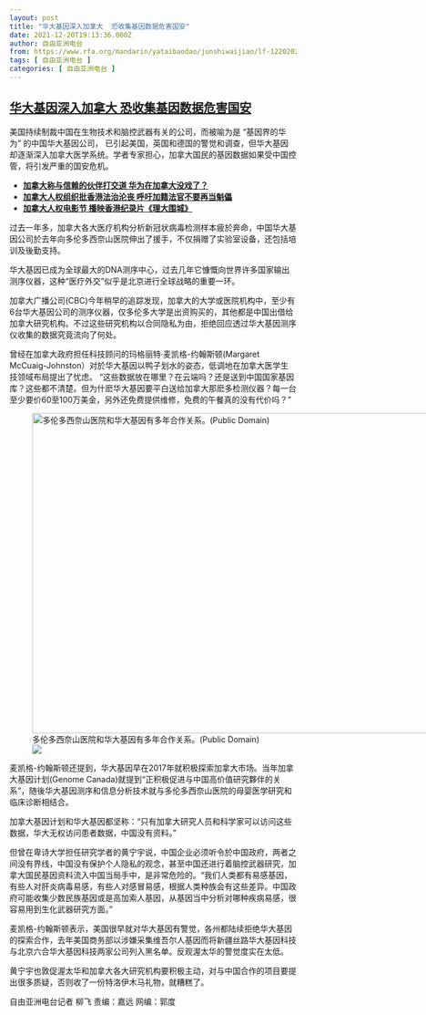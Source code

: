 ```yaml
---
layout: post
title: "华大基因深入加拿大  恐收集基因数据危害国安"
date: 2021-12-20T19:13:36.000Z
author: 自由亚洲电台
from: https://www.rfa.org/mandarin/yataibaodao/junshiwaijiao/lf-12202021135838.html
tags: [ 自由亚洲电台 ]
categories: [ 自由亚洲电台 ]
---
```

<!--1640027616000-->
[华大基因深入加拿大  恐收集基因数据危害国安](https://www.rfa.org/mandarin/yataibaodao/junshiwaijiao/lf-12202021135838.html)
------

<div>
<p>美国持续制裁中国在生物技术和脑控武器有关的公司，而被喻为是 “基因界的华为” 的中国华大基因公司， 已引起美国，英国和德国的警觉和调查，但华大基因却逐渐深入加拿大医学系统。学者专家担心，加拿大国民的基因数据如果受中国控管，将引发严重的国安危机。</p><p></p><ul><li><strong><a href="https://www.rfa.org/mandarin/yataibaodao/jingmao/lf-11092021144422.html">加拿大称与信赖的伙伴打交道 华为在加拿大没戏了？</a></strong></li><li><strong><a href="https://www.rfa.org/mandarin/yataibaodao/renquanfazhi/lf-12142021141524.html">加拿大人权组织批香港法治沦丧 呼吁加籍法官不要再当魁儡</a></strong></li><li><a href="https://www.rfa.org/mandarin/yataibaodao/gangtai/lf-12032021122239.html"><strong>加拿大人权电影节 播映香港纪录片《理大围城》</strong></a></li></ul><p></p><p>过去一年多，加拿大各大医疗机构分析新冠状病毒检测样本疲於奔命，中国华大基因公司於去年向多伦多西奈山医院伸出了援手，不仅捐赠了实验室设备，还包括培训及後勤支持。</p><p>华大基因已成为全球最大的DNA测序中心，过去几年它慷慨向世界许多国家输出测序仪器，这种“医疗外交”似乎是北京进行全球战略的重要一环。</p><p>加拿大广播公司(CBC)今年稍早的追踪发现，加拿大的大学或医院机构中，至少有6台华大基因公司的测序仪器，仅多伦多大学是出资购买的，其他都是中国出借给加拿大研究机构。不过这些研究机构以合同隐私为由，拒绝回应透过华大基因测序仪收集的数据究竟流向了何处。</p><p>曾经在加拿大政府担任科技顾问的玛格丽特·麦凯格-约翰斯顿(Margaret McCuaig-Johnston）对於华大基因以鸭子划水的姿态，低调地在加拿大医学生技领域布局提出了忧虑。 “这些数据放在哪里？在云端吗？还是送到中国国家基因库？这些都不清楚。但为什麽华大基因要平白送给加拿大那麽多检测仪器？每一台至少要价60至100万美金，另外还免费提供维修，免费的午餐真的没有代价吗？”</p><p><figure class="image-richtext image-inline captioned" style="width:1000px;"><img alt="多伦多西奈山医院和华大基因有多年合作关系。(Public Domain)" height="562" src="https://www.rfa.org/mandarin/yataibaodao/junshiwaijiao/lf-12202021135838.html/22.jpg/@@images/618c4dfc-a7e6-4ea9-9c3c-e37b5bcea87e.jpeg" title="2" width="1000"/><figcaption class="image-caption">多伦多西奈山医院和华大基因有多年合作关系。(Public Domain)</figcaption><small></small><div id="zoomattribute"><a data-caption="多伦多西奈山医院和华大基因有多年合作关系。(Public Domain)" data-fancybox="" href="https://www.rfa.org/mandarin/yataibaodao/junshiwaijiao/lf-12202021135838.html/22.jpg" id="single_image" title="多伦多西奈山医院和华大基因有多年合作关系。(Public Domain)"><img src="/++plone++rfa-resources/img/icon-zoom.png"/></a></div></figure></p><p>麦凯格-约翰斯顿还提到，华大基因早在2017年就积极探索加拿大市场。当年加拿大基因计划(Genome Canada)就提到“正积极促进与中国高价值研究夥伴的关系”，随後华大基因测序和信息分析技术就与多伦多西奈山医院的母婴医学研究和临床诊断相结合。</p><p>加拿大基因计划和华大基因都坚称：“只有加拿大研究人员和科学家可以访问这些数据，华大无权访问患者数据，中国没有资料。”</p><p>但曾在卑诗大学担任研究学者的黄宁宇说，中国企业必须听令於中国政府，两者之间没有界线，中国没有保护个人隐私的观念，甚至中国还进行着脑控武器研究，加拿大国民基因资料流入中国当局手中，是非常危险的。“我们人类都有易感基因，有些人对肝炎病毒易感，有些人对感冒易感，根据人类种族会有这些差异。中国政府可能收集少数民族基因或是高加索人基因，从基因当中分析对哪种疾病易感，很容易用到生化武器研究方面。”</p><p>麦凯格-约翰斯顿表示，美国很早就对华大基因有警觉，各州都陆续拒绝华大基因的探索合作，去年美国商务部以涉嫌采集维吾尔人基因而将新疆丝路华大基因科技与北京六合华大基因科技两家公司列入黑名单。反观渥太华的警觉度实在太低。</p><p>黄宁宇也敦促渥太华和加拿大各大研究机构要积极主动，对与中国合作的项目要提出很多质疑，否则收了一份特洛伊木马礼物，就糟糕了。</p><p>自由亚洲电台记者 柳飞 责编：嘉远 网编：郭度</p>
</div>
